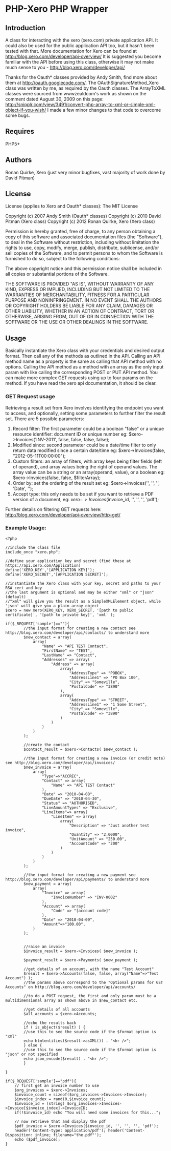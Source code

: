 PHP-Xero PHP Wrapper
====================

Introduction
------------
A class for interacting with the xero (xero.com) private application API.  It could also be used for the public application API too, but it hasn't been tested with that.  More documentation for Xero can be found at http://blog.xero.com/developer/api-overview/  It is suggested you become familiar with the API before using this class, otherwise it may not make much sense to you - http://blog.xero.com/developer/api/

Thanks for the Oauth* classes provided by Andy Smith, find more about them at http://oauth.googlecode.com/.  The
OAuthSignatureMethod_Xero class was written by me, as required by the Oauth classes.  The ArrayToXML classes were sourced from wwwzealdcom's work as shown on the comment dated August 30, 2009 on this page: http://snipplr.com/view/3491/convert-php-array-to-xml-or-simple-xml-object-if-you-wish/  I made a few minor changes to that code to overcome some bugs.

Requires
--------
PHP5+

Authors
--------
Ronan Quirke, Xero (just very minor bugfixes, vast majority of work done by David Pitman)


License
-------
License (applies to Xero and Oauth* classes):
The MIT License

Copyright (c) 2007 Andy Smith (Oauth* classes)
Copyright (c) 2010 David Pitman (Xero class)
Copyright (c) 2012 Ronan Quirke, Xero (Xero class)

Permission is hereby granted, free of charge, to any person obtaining a copy
of this software and associated documentation files (the "Software"), to deal
in the Software without restriction, including without limitation the rights
to use, copy, modify, merge, publish, distribute, sublicense, and/or sell
copies of the Software, and to permit persons to whom the Software is
furnished to do so, subject to the following conditions:

The above copyright notice and this permission notice shall be included in
all copies or substantial portions of the Software.

THE SOFTWARE IS PROVIDED "AS IS", WITHOUT WARRANTY OF ANY KIND, EXPRESS OR
IMPLIED, INCLUDING BUT NOT LIMITED TO THE WARRANTIES OF MERCHANTABILITY,
FITNESS FOR A PARTICULAR PURPOSE AND NONINFRINGEMENT. IN NO EVENT SHALL THE
AUTHORS OR COPYRIGHT HOLDERS BE LIABLE FOR ANY CLAIM, DAMAGES OR OTHER
LIABILITY, WHETHER IN AN ACTION OF CONTRACT, TORT OR OTHERWISE, ARISING FROM,
OUT OF OR IN CONNECTION WITH THE SOFTWARE OR THE USE OR OTHER DEALINGS IN
THE SOFTWARE.

Usage
-----

Basically instantiate the Xero class with your credentials and desired output format.  Then call any of the methods as outlined in the API.  Calling an API method name as a property is the same as calling that API method with no options. Calling the API method as a method with an array as the only input param with like calling the corresponding POST or PUT API method.  You can make more complex GET requests using up to four params on the method.  If you have read the xero api documentation, it should be clear.

### GET Request usage

Retrieving a result set from Xero involves identifying the endpoint you want to access, and optionally, setting some parameters to further filter the result set.
There are 5 possible parameters:

1. Record filter: The first parameter could be a boolean "false" or a unique resource identifier: document ID or unique number eg: $xero->Invoices('INV-2011', false, false, false, false);
2. Modified since: second parameter could be a date/time filter to only return data modified since a certain date/time eg: $xero->Invoices(false, "2012-05-11T00:00:00");
3. Custom filters: an array of filters, with array keys being filter fields (left of operand), and array values being the right of operand values.  The array value can be a string or an array(operand, value), or a boolean eg: $xero->Invoices(false, false, $filterArray);
4. Order by: set the ordering of the result set eg: $xero->Invoices('', '', '', 'Date', '');
5. Accept type: this only needs to be set if you want to retrieve a PDF version of a document, eg: $xero->Invoices($invoice_id, '', '', '', 'pdf');
		
Further details on filtering GET requests here: http://blog.xero.com/developer/api-overview/http-get/

### Example Usage:
    <?php

    //include the class file
    include_once "xero.php";

    //define your application key and secret (find these at https://api.xero.com/Application)
    define('XERO_KEY','[APPLICATION KEY]');
    define('XERO_SECRET','[APPLICATION SECRET]');

    //instantiate the Xero class with your key, secret and paths to your RSA cert and key
    //the last argument is optional and may be either "xml" or "json" (default)
    //"xml" will give you the result as a SimpleXMLElement object, while 'json' will give you a plain array object
    $xero = new Xero(XERO_KEY, XERO_SECRET, '[path to public certificate]', '[path to private key]', 'xml' );

    if($_REQUEST['sample']==""){
		    //the input format for creating a new contact see http://blog.xero.com/developer/api/contacts/ to understand more
		    $new_contact = array(
			    array(
				    "Name" => "API TEST Contact",
				    "FirstName" => "TEST",
				    "LastName" => "Contact",
				    "Addresses" => array(
					    "Address" => array(
						    array(
							    "AddressType" => "POBOX",
							    "AddressLine1" => "PO Box 100",
							    "City" => "Someville",
							    "PostalCode" => "3890"
						    ),
						    array(
							    "AddressType" => "STREET",
							    "AddressLine1" => "1 Some Street",
							    "City" => "Someville",
							    "PostalCode" => "3890"
						    )
					    )
				    )
			    )
		    );
		
		    //create the contact
		    $contact_result = $xero->Contacts( $new_contact );
		
		    //the input format for creating a new invoice (or credit note) see http://blog.xero.com/developer/api/invoices/
		    $new_invoice = array(
			    array(
				    "Type"=>"ACCREC",
				    "Contact" => array(
					    "Name" => "API TEST Contact"
				    ),
				    "Date" => "2010-04-08",
				    "DueDate" => "2010-04-30",
				    "Status" => "AUTHORISED",
				    "LineAmountTypes" => "Exclusive",
				    "LineItems"=> array(
					    "LineItem" => array(
						    array(
							    "Description" => "Just another test invoice",
							    "Quantity" => "2.0000",
							    "UnitAmount" => "250.00",
							    "AccountCode" => "200"
						    )
					    )
				    )
			    )
		    );
		
		    //the input format for creating a new payment see http://blog.xero.com/developer/api/payments/ to understand more
		    $new_payment = array(
			    array(
				    "Invoice" => array(
					    "InvoiceNumber" => "INV-0002"
				    ),
				    "Account" => array(
					    "Code" => "[account code]"
				    ),
				    "Date" => "2010-04-09",
				    "Amount"=>"100.00",
			    )
		    );
		
		
		    //raise an invoice
		    $invoice_result = $xero->Invoices( $new_invoice );
		
		    $payment_result = $xero->Payments( $new_payment );
		
		    //get details of an account, with the name "Test Account"
		    $result = $xero->Accounts(false, false, array("Name"=>"Test Account") );
		    //the params above correspond to the "Optional params for GET Accounts" on http://blog.xero.com/developer/api/accounts/
		
		    //to do a POST request, the first and only param must be a multidimensional array as shown above in $new_contact etc.
		
		    //get details of all accounts
		    $all_accounts = $xero->Accounts;
		
		    //echo the results back
		    if ( is_object($result) ) {
		    //use this to see the source code if the $format option is "xml"
		    echo htmlentities($result->asXML()) . "<hr />";
		    } else {
		    //use this to see the source code if the $format option is "json" or not specified
		    echo json_encode($result) . "<hr />";
		    }

    }

    if($_REQUEST['sample']=="pdf"){
	    // first get an invoice number to use
	    $org_invoices = $xero->Invoices;
	    $invoice_count = sizeof($org_invoices->Invoices->Invoice);
	    $invoice_index = rand(0,$invoice_count); 
	    $invoice_id = (string) $org_invoices->Invoices->Invoice[$invoice_index]->InvoiceID;
	    if(!$invoice_id) echo "You will need some invoices for this...";

	    // now retrieve that and display the pdf
	    $pdf_invoice = $xero->Invoices($invoice_id, '', '', '', 'pdf');
	    header('Content-type: application/pdf'); header('Content-Disposition: inline; filename="the.pdf"'); 
	    echo ($pdf_invoice);
    }